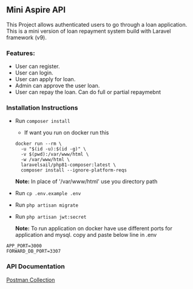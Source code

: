 ## Mini Aspire API

This Project allows authenticated users to go through a loan application. This is a mini version of loan repayment system build with Laravel framework (v9).

### Features:

- User can register.
- User can login.
- User can apply for loan.
- Admin can approve the user loan.
- User can repay the loan. Can do full or partial repaymebnt

### Installation Instructions

- Run `composer install`
    - If want you run on docker run this 
    ```
  docker run --rm \
      -u "$(id -u):$(id -g)" \
      -v $(pwd):/var/www/html \
      -w /var/www/html \
      laravelsail/php81-composer:latest \
      composer install --ignore-platform-reqs
  ```
    **Note:** In place of '/var/www/html' use you directory path
- Run `cp .env.example .env`
- Run `php artisan migrate`
- Run `php artisan jwt:secret`
  
  **Note:** To run application on docker have use different ports for application and mysql. copy and paste below line in .env
```
APP_PORT=3000
FORWARD_DB_PORT=3307
```

### API Documentation
[Postman Collection](https://www.getpostman.com/collections/bfda483964d0e50f228b)
